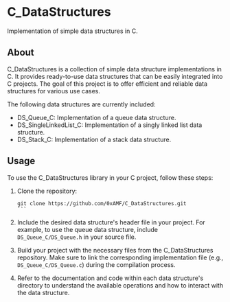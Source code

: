 # C_DataStructures
Implementation of simple data structures in C.

## About

C_DataStructures is a collection of simple data structure implementations in C. It provides ready-to-use data structures that can be easily integrated into C projects. The goal of this project is to offer efficient and reliable data structures for various use cases.

The following data structures are currently included:

- DS_Queue_C: Implementation of a queue data structure.
- DS_SingleLinkedList_C: Implementation of a singly linked list data structure.
- DS_Stack_C: Implementation of a stack data structure.

## Usage

To use the C_DataStructures library in your C project, follow these steps:

1. Clone the repository:

   ````
   git clone https://github.com/0xAMF/C_DataStructures.git
   ```

   ````

1. Include the desired data structure's header file in your project. For example, to use the queue data structure, include `DS_Queue_C/DS_Queue.h` in your source file.

1. Build your project with the necessary files from the C_DataStructures repository. Make sure to link the corresponding implementation file (e.g., `DS_Queue_C/DS_Queue.c`) during the compilation process.

1. Refer to the documentation and code within each data structure's directory to understand the available operations and how to interact with the data structure.
